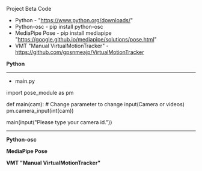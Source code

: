 Project Beta Code

- Python - "https://www.python.org/downloads/"
- Python-osc - pip install python-osc
- MediaPipe Pose - pip install mediapipe "https://google.github.io/mediapipe/solutions/pose.html"
- VMT "Manual VirtualMotionTracker" - https://github.com/gpsnmeajp/VirtualMotionTracker


**Python**
______________________________________________________
- main.py

import pose_module as pm


def main(cam):
    # Change parameter to change input(Camera or videos)
    pm.camera_input(int(cam))


main(input("Please type your camera id."))
______________________________________________________

**Python-osc**



**MediaPipe Pose**



**VMT "Manual VirtualMotionTracker"**
